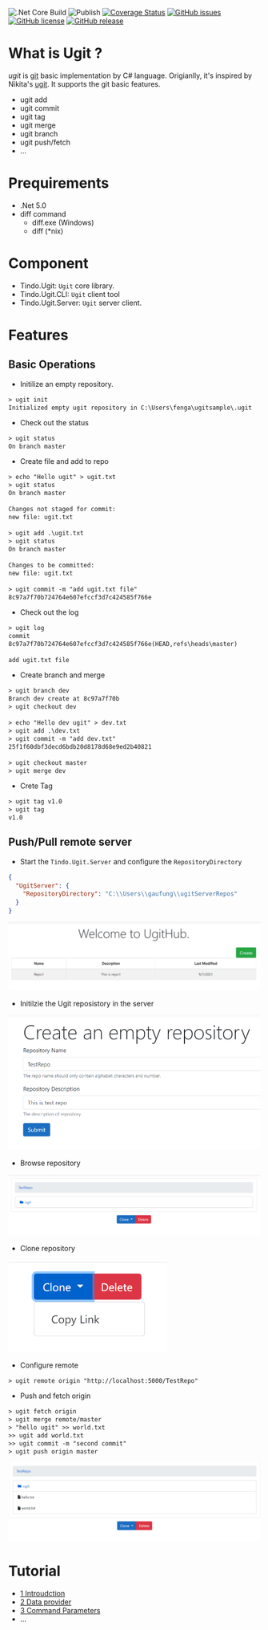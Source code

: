 ![.Net Core Build](https://github.com/gaufung/ugit/workflows/.NET%20Core/badge.svg)
![Publish](https://github.com/gaufung/ugit/workflows/Publish/badge.svg)
[![Coverage Status](https://coveralls.io/repos/github/gaufung/ugit/badge.svg)](https://coveralls.io/github/gaufung/ugit)
[![GitHub issues](https://img.shields.io/github/issues/gaufung/ugit?style=plastic)](https://github.com/gaufung/ugit/issues)
[![GitHub license](https://img.shields.io/github/license/gaufung/ugit)](https://github.com/gaufung/ugit/blob/master/LICENSE)
[![GitHub release](https://img.shields.io/github/release/gaufung/.svg)](https://GitHub.com/gaufung/ugit/releases/)



# What is **Ugit** ?

*ugit* is [git](https://en.wikipedia.org/wiki/Git) basic implementation by C# language. Origianlly, it's inspired by Nikita's [ugit](https://www.leshenko.net/p/ugit/). It supports the git basic features. 
- ugit add 
- ugit commit 
- ugit tag 
- ugit merge
- ugit branch
- ugit push/fetch
- ...

# Prequirements 
- .Net 5.0
- diff command
  - diff.exe (Windows)
  - diff (*nix)

# Component 
- Tindo.Ugit: `Ugit` core library. 
- Tindo.Ugit.CLI: `Ugit` client tool
- Tindo.Ugit.Server: `Ugit` server client.

# Features

## Basic Operations 

- Initilize an empty repository. 
```
> ugit init
Initialized empty ugit repository in C:\Users\fenga\ugitsample\.ugit
```
- Check out the status

```
> ugit status
On branch master
```

- Create file and add to repo

```
> echo "Hello ugit" > ugit.txt
> ugit status
On branch master

Changes not staged for commit:
new file: ugit.txt

> ugit add .\ugit.txt
> ugit status
On branch master

Changes to be committed:
new file: ugit.txt

> ugit commit -m "add ugit.txt file"
8c97a7f70b724764e607efccf3d7c424585f766e
```

- Check out the log 

```
> ugit log
commit 8c97a7f70b724764e607efccf3d7c424585f766e(HEAD,refs\heads\master)

add ugit.txt file
```

- Create branch and merge

```
> ugit branch dev
Branch dev create at 8c97a7f70b
> ugit checkout dev

> echo "Hello dev ugit" > dev.txt
> ugit add .\dev.txt
> ugit commit -m "add dev.txt"
25f1f60dbf3decd6bdb20d8178d68e9ed2b40821

> ugit checkout master
> ugit merge dev
```

- Crete Tag

```
> ugit tag v1.0
> ugit tag
v1.0
```

## Push/Pull remote server

- Start the `Tindo.Ugit.Server` and configure the `RepositoryDirectory`

```json
{
  "UgitServer": {
    "RepositoryDirectory": "C:\\Users\\gaufung\\ugitServerRepos"
  }
}
```

![](./images/homepage.png)

- Initilzie the Ugit reposistory in the server 

![](./images/createRepo.png)


- Browse repository

![](./images/repoDetail.png)

- Clone repository

![](./images/clone.png)

- Configure remote

```
> ugit remote origin "http://localhost:5000/TestRepo"
```

- Push and fetch origin 

```
> ugit fetch origin 
> ugit merge remote/master
> "hello ugit" >> world.txt
>> ugit add world.txt
>> ugit commit -m "second commit"
> ugit push origin master
```

![](./images/Push.png)

# Tutorial
- [1 Introudction](https://fenga.medium.com/implement-git-by-yourself-3-command-parameters-a8a7279f95d6)
- [2 Data provider](https://fenga.medium.com/implement-git-by-yourself-2-data-provider-86c9fc07be0a)
- [3 Command Parameters](https://fenga.medium.com/implement-git-by-yourself-3-command-parameters-a8a7279f95d6)
- ...